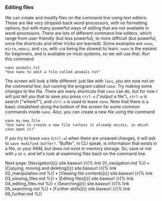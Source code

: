 ### Editing files

We can create and modify files on the command line using text editors. These are like very stripped-back word-processors, with no formatting options, but with many powerful ways of editing that are not available in word-processors. There are lots of different command line editors, which range from user-friendly (but less powerful), to more difficult (but powerful, once the shortcuts and other tricks are learned). Some examples are `nano`, `micro`, `emacs`, and `vim`, with `vim` being the slowest to learn. `nano` is the easiest for beginners, and is available on most systems, so we will use that. Run this command:

```
nano animals.txt
"Use nano to edit a file called animals.txt"
```

The screen will look a little different: just like with `less`, *you are now not on the command line*, but running the program called `nano`. Try making some changes to the file. There are many shortcuts that `nano` can do, but for now I will just tell you that to save you press `ctrl-o` ("output a file"), `ctrl-w` is search ("where?"), and `ctrl-x` is used to leave `nano`. Note that there is a basic cheatsheet along the bottom of the screen for some common commands inside `nano`. Also, you can create a new file using the command

```
nano my_new_file
"Use nano to create a new file (unless it already exists, in which case open it)"
```

If you try to leave `nano` (`ctrl-x`) when there are unsaved changes, it will ask to `save modified buffer?`. "Buffer", in CLI speak, is information that exists in a file, or your RAM, but does not exist in memory storage. So, save or not with `y` or `n`, and let's look at examining files back on the command line.


Next page: [Navigation]({{ site.baseurl }}{% link 01_navigation.md %}) • [Copying, moving and deleting]({{ site.baseurl }}{% link 02_manipulation.md %}) • [Viewing file contents]({{ site.baseurl }}{% link 03_viewing_files.md %}) • [Editing files]({{ site.baseurl }}{% link 04_editing_files.md %}) • [Searching]({{ site.baseurl }}{% link 05_searching.md %}) • [Further skills]({{ site.baseurl }}{% link 06_further.md %})
